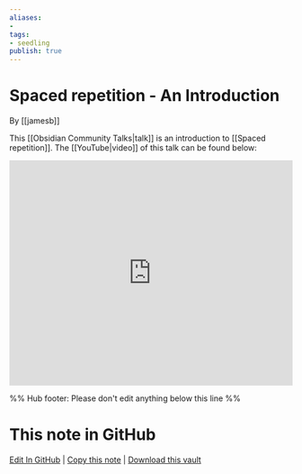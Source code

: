```yaml
---
aliases: 
- 
tags:
- seedling
publish: true
---
```


# Spaced repetition - An Introduction

By [[jamesb]]

This [[Obsidian Community Talks|talk]] is an introduction to [[Spaced repetition]].
The [[YouTube|video]] of this talk can be found below:

<iframe width="100%" height="400px" src="https://www.youtube.com/embed/nF9lJ1rvnFA" title="YouTube video player" frameborder="0" allow="accelerometer; autoplay; clipboard-write; encrypted-media; gyroscope; picture-in-picture" allowfullscreen></iframe>

%% Hub footer: Please don't edit anything below this line %%

# This note in GitHub

<span class="git-footer">[Edit In GitHub](https://github.dev/obsidian-community/obsidian-hub/blob/main/04%20-%20Guides%2C%20Workflows%2C%20%26%20Courses/Community%20Talks/Spaced%20repetition%20-%20An%20Introduction.md "git-hub-edit-note") | [Copy this note](https://raw.githubusercontent.com/obsidian-community/obsidian-hub/main/04%20-%20Guides%2C%20Workflows%2C%20%26%20Courses/Community%20Talks/Spaced%20repetition%20-%20An%20Introduction.md "git-hub-copy-note") | [Download this vault](https://github.com/obsidian-community/obsidian-hub/archive/refs/heads/main.zip "git-hub-download-vault") </span>